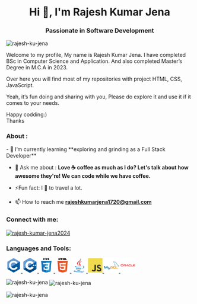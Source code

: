 <h1 align="center">Hi 👋, I'm Rajesh Kumar Jena</h1>
<h3 align="center">Passionate in Software Development</h3>
<p align="left"> <img src="https://komarev.com/ghpvc/?username=rajesh-ku-jena&label=Profile%20views&color=0e75b6&style=flat" alt="rajesh-ku-jena" /> </p>

<p>
  Welcome to my profile,
My name is Rajesh Kumar Jena. I have completed 	BSc in Computer Science and Application. And also completed Master’s Degree in 
M.C.A  in 2023.

Over here you will find most of my repositories with project HTML, CSS, JavaScript.

Yeah, it’s fun doing and sharing with you,
Please do explore it and use it if it comes to your needs.

Happy codding:) <br>
Thanks

</p>

<h3 align="left">About :</h3>
- 🌱 I’m currently learning **exploring and grinding as a Full Stack Developer**

- 💬 Ask me about : **Love ☕️ coffee as much as I do? Let's talk about how awesome they're! We can code while we have coffee.**
  
- ⚡Fun fact: I 💝 to travel a lot.
  
- 📫 How to reach me **rajeshkumarjena1720@gmail.com**

<h3 align="left">Connect with me:</h3>
<p align="left">
<a href="https://linkedin.com/in/rajesh-kumar-jena2024" target="blank"><img align="center" src="https://raw.githubusercontent.com/rahuldkjain/github-profile-readme-generator/master/src/images/icons/Social/linked-in-alt.svg" alt="rajesh-kumar-jena2024" height="30" width="40" /></a>
</p>

<h3 align="left">Languages and Tools:</h3>
<p align="left"> <a href="https://www.cprogramming.com/" target="_blank" rel="noreferrer"> <img src="https://raw.githubusercontent.com/devicons/devicon/master/icons/c/c-original.svg" alt="c" width="40" height="40"/> </a> <a href="https://www.w3schools.com/cpp/" target="_blank" rel="noreferrer"> <img src="https://raw.githubusercontent.com/devicons/devicon/master/icons/cplusplus/cplusplus-original.svg" alt="cplusplus" width="40" height="40"/> </a> <a href="https://www.w3schools.com/css/" target="_blank" rel="noreferrer"> <img src="https://raw.githubusercontent.com/devicons/devicon/master/icons/css3/css3-original-wordmark.svg" alt="css3" width="40" height="40"/> </a> <a href="https://www.w3.org/html/" target="_blank" rel="noreferrer"> <img src="https://raw.githubusercontent.com/devicons/devicon/master/icons/html5/html5-original-wordmark.svg" alt="html5" width="40" height="40"/> </a> <a href="https://www.java.com" target="_blank" rel="noreferrer"> <img src="https://raw.githubusercontent.com/devicons/devicon/master/icons/java/java-original.svg" alt="java" width="40" height="40"/> </a> <a href="https://developer.mozilla.org/en-US/docs/Web/JavaScript" target="_blank" rel="noreferrer"> <img src="https://raw.githubusercontent.com/devicons/devicon/master/icons/javascript/javascript-original.svg" alt="javascript" width="40" height="40"/> </a> <a href="https://www.mysql.com/" target="_blank" rel="noreferrer"> <img src="https://raw.githubusercontent.com/devicons/devicon/master/icons/mysql/mysql-original-wordmark.svg" alt="mysql" width="40" height="40"/> </a> <a href="https://www.oracle.com/" target="_blank" rel="noreferrer"> <img src="https://raw.githubusercontent.com/devicons/devicon/master/icons/oracle/oracle-original.svg" alt="oracle" width="40" height="40"/> </a> </p>

<p><img align="left" src="https://github-readme-stats.vercel.app/api/top-langs?username=rajesh-ku-jena&show_icons=true&locale=en&layout=compact" alt="rajesh-ku-jena" /></p>

<p>&nbsp;<img align="center" src="https://github-readme-stats.vercel.app/api?username=rajesh-ku-jena&show_icons=true&locale=en" alt="rajesh-ku-jena" /></p>

<p><img align="center" src="https://github-readme-streak-stats.herokuapp.com/?user=rajesh-ku-jena&" alt="rajesh-ku-jena" /></p>

